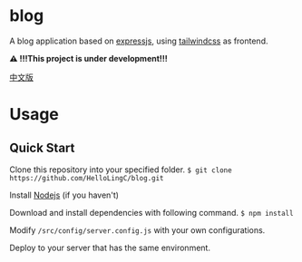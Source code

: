 # blog
A blog application based on [expressjs](https://expressjs.com/), using [tailwindcss](https://tailwindcss.com/) as frontend.

**⚠️ !!!This project is under development!!!**

[中文版](./README_CN.md)

# Usage
## Quick Start
Clone this repository into your specified folder.
```$ git clone https://github.com/HelloLingC/blog.git```

Install [Nodejs](https://nodejs.org/) (if you haven't)

Download and install dependencies with following command.
```$ npm install```

Modify `/src/config/server.config.js` with your own configurations.

Deploy to your server that has the same environment.

